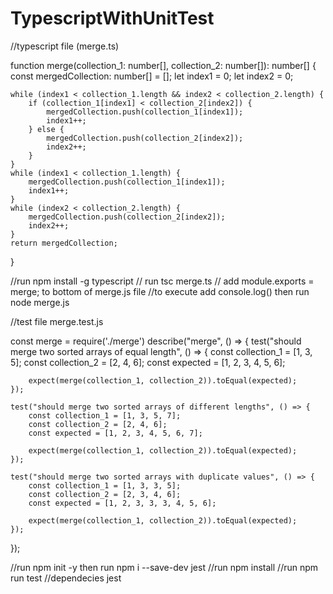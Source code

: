 # TypescriptWithUnitTest

//typescript file (merge.ts)

function merge(collection_1: number[], collection_2: number[]): number[] {
    const mergedCollection: number[] = [];
    let index1 = 0;
    let index2 = 0;

    while (index1 < collection_1.length && index2 < collection_2.length) {
        if (collection_1[index1] < collection_2[index2]) {
            mergedCollection.push(collection_1[index1]);
            index1++;
        } else {
            mergedCollection.push(collection_2[index2]);
            index2++;
        }
    }
    while (index1 < collection_1.length) {
        mergedCollection.push(collection_1[index1]);
        index1++;
    }
    while (index2 < collection_2.length) {
        mergedCollection.push(collection_2[index2]);
        index2++;
    }
    return mergedCollection;
}

//run npm install -g typescript
// run tsc merge.ts
// add module.exports = merge; to bottom of merge.js file
//to execute add console.log() then run node merge.js

//test file merge.test.js

const merge = require('./merge')
describe("merge", () => {
    test("should merge two sorted arrays of equal length", () => {
        const collection_1 = [1, 3, 5];
        const collection_2 = [2, 4, 6];
        const expected = [1, 2, 3, 4, 5, 6];

        expect(merge(collection_1, collection_2)).toEqual(expected);
    });

    test("should merge two sorted arrays of different lengths", () => {
        const collection_1 = [1, 3, 5, 7];
        const collection_2 = [2, 4, 6];
        const expected = [1, 2, 3, 4, 5, 6, 7];

        expect(merge(collection_1, collection_2)).toEqual(expected);
    });

    test("should merge two sorted arrays with duplicate values", () => {
        const collection_1 = [1, 3, 3, 5];
        const collection_2 = [2, 3, 4, 6];
        const expected = [1, 2, 3, 3, 3, 4, 5, 6];

        expect(merge(collection_1, collection_2)).toEqual(expected);
    });
});


//run npm init -y then run npm i --save-dev jest
//run npm install
//run npm run test
//dependecies jest
